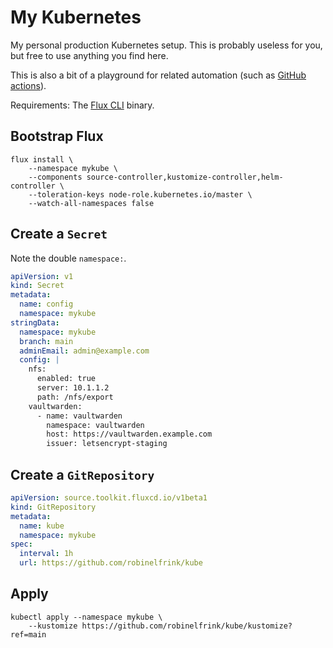 # My Kubernetes

My personal production Kubernetes setup. This is probably useless for you,
but free to use anything you find here.

This is also a bit of a playground for related automation (such as
[GitHub actions](https://github.com/features/actions)).

Requirements: The
[Flux CLI](https://fluxcd.io/docs/installation/#install-the-flux-cli)
binary.

## Bootstrap Flux

```shell
flux install \
    --namespace mykube \
    --components source-controller,kustomize-controller,helm-controller \
    --toleration-keys node-role.kubernetes.io/master \
    --watch-all-namespaces false
```

## Create a `Secret`

Note the double `namespace:`.

```yaml
apiVersion: v1
kind: Secret
metadata:
  name: config
  namespace: mykube
stringData:
  namespace: mykube
  branch: main
  adminEmail: admin@example.com
  config: |
    nfs:
      enabled: true
      server: 10.1.1.2
      path: /nfs/export
    vaultwarden:
      - name: vaultwarden
        namespace: vaultwarden
        host: https://vaultwarden.example.com
        issuer: letsencrypt-staging
```

## Create a `GitRepository`

```yaml
apiVersion: source.toolkit.fluxcd.io/v1beta1
kind: GitRepository
metadata:
  name: kube
  namespace: mykube
spec:
  interval: 1h
  url: https://github.com/robinelfrink/kube
```

## Apply

```shell
kubectl apply --namespace mykube \
    --kustomize https://github.com/robinelfrink/kube/kustomize?ref=main
```
